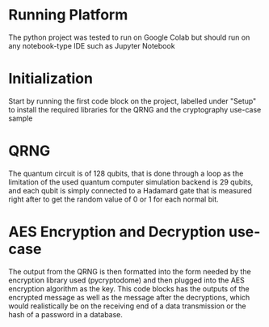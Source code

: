 # Running Platform

The python project was tested to run on Google Colab but should run on any notebook-type IDE such as Jupyter Notebook

# Initialization

Start by running the first code block on the project, labelled under "Setup" to install the required libraries for the QRNG and the cryptography use-case sample

# QRNG

The quantum circuit is of 128 qubits, that is done through a loop as the limitation of the used quantum computer simulation backend is 29 qubits, and each qubit is simply connected to a Hadamard gate that is measured right after to get the random value of 0 or 1 for each normal bit.

# AES Encryption and Decryption use-case

The output from the QRNG is then formatted into the form needed by the encryption library used (pycryptodome) and then plugged into the AES encryption algorithm as the key. This code blocks has the outputs of the encrypted message as well as the message after the decryptions, which would realistically be on the receiving end of a data transmission or the hash of a password in a database.